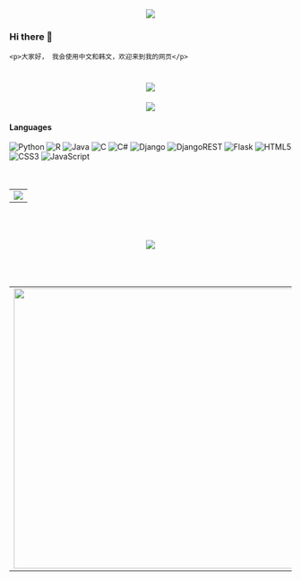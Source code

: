 <!-- 各种语言图片 -->
<div align="center"><img src="https://cdn.jsdelivr.net/gh/sun0225SUN/photos/images/202110311924844.png" /></div>

### Hi there 👋
    <p>大家好， 我会使用中文和韩文，欢迎来到我的网页</p>
    
<!-- 动态打字 -->
<h1 align="center"> <a href="https://sunguoqi.com/"> <img src="https://readme-typing-svg.herokuapp.com/?lines=console.log(%22Hello%2C%20World!%22);欢迎来到这里!&center=true&size=27"> </a> </h1>


<!-- 个人资料卡 -->
<!-- ![Anurag's GitHub stats](https://github-readme-stats.vercel.app/api?username=Fsnakcsk&show_icons=true&theme=dark) -->
<!-- ![Most Used Languages](https://github-readme-stats.vercel.app/api/top-langs/?username=Fsnakcsk&theme=dark&layout=compact) -->

<div align="center">
    <img src="https://metrics.lecoq.io/Fsnakcsk?template=classic&config.timezone=Asia%2FShanghai">
</div>



<h4>Languages</h4>

![Python](https://img.shields.io/badge/python-3670A0?style=for-the-badge&logo=python&logoColor=ffdd54)
![R](https://img.shields.io/badge/r-%23276DC3.svg?style=for-the-badge&logo=r&logoColor=white)
![Java](https://img.shields.io/badge/java-%23ED8B00.svg?style=for-the-badge&logo=java&logoColor=white)
![C](https://img.shields.io/badge/c-%2300599C.svg?style=for-the-badge&logo=c&logoColor=white)
![C#](https://img.shields.io/badge/c%23-%23239120.svg?style=for-the-badge&logo=c-sharp&logoColor=white)
![Django](https://img.shields.io/badge/django-%23092E20.svg?style=for-the-badge&logo=django&logoColor=white)
![DjangoREST](https://img.shields.io/badge/DJANGO-REST-ff1709?style=for-the-badge&logo=django&logoColor=white&color=ff1709&labelColor=gray)
![Flask](https://img.shields.io/badge/flask-%23000.svg?style=for-the-badge&logo=flask&logoColor=white)
![HTML5](https://img.shields.io/badge/html5-%23E34F26.svg?style=for-the-badge&logo=html5&logoColor=white)
![CSS3](https://img.shields.io/badge/css3-%231572B6.svg?style=for-the-badge&logo=css3&logoColor=white)
![JavaScript](https://img.shields.io/badge/javascript-%23323330.svg?style=for-the-badge&logo=javascript&logoColor=%23F7DF1E)
<br><br><br>

<!-- 每天登陆卡 -->
<!-- <div align="center", bgcolor="green">
    <img  src="https://github-readme-streak-stats.herokuapp.com/?user=Fsnakcsk" />
</div> -->


<!-- profile-3d-contrib -->
<!-- <div align="center" ><img src="https://cdn.jsdelivr.net/gh/Fsnakcsk/Fsnakcsk/profile-3d-contrib/profile-night-rainbow.svg" width="100%"/></div> -->


<!-- GitHub Activity Graph -->
<table align="center">
  <tr>
    <td colspan="2">
      <img src="https://github-readme-activity-graph.cyclic.app/graph?username=Fsnakcsk&theme=xcode&bg_color=FF000000&hide_border=true" />
    </td>
  </tr>
</table>
<br><br><br>


<div align="center">
    <img align="center" src="https://github-readme-streak-stats.herokuapp.com/?user=Fsnakcsk&theme=dark&hide_border=true" />
</div>
<br><br><br>

<!-- Wakatime Graph-->
<table>
  <tr>
    <td>
      <img src="https://wakatime.com/share/@42d0678c-368b-448b-9a77-5d21c5b55352/d07b5f65-d3e1-4896-897c-1695c560a7dc.svg" width="500"/>
    </td>
    <td>
      <img src="https://wakatime.com/share/@42d0678c-368b-448b-9a77-5d21c5b55352/39a6f115-6058-44ce-95da-c3b2cbc9e831.svg" width="500"/>
    </td>
  </tr>
</table>
